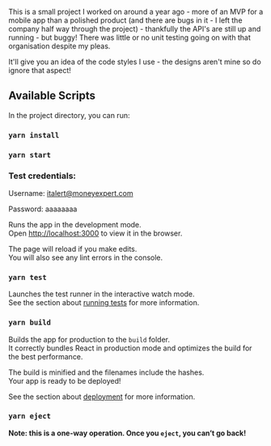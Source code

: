 This is a small project I worked on around a year ago - more of an MVP for a mobile app than a polished product (and there are bugs in it - I left the company half way through the project) - thankfully the API's are still up and running - but buggy! There was little or no unit testing going on with that organisation despite my pleas.

It'll give you an idea of the code styles I use - the designs aren't mine so do ignore that aspect!

## Available Scripts

In the project directory, you can run:

### `yarn install`

### `yarn start`


### Test credentials:
Username: italert@moneyexpert.com

Password: aaaaaaaa

Runs the app in the development mode.<br />
Open [http://localhost:3000](http://localhost:3000) to view it in the browser.

The page will reload if you make edits.<br />
You will also see any lint errors in the console.

### `yarn test`

Launches the test runner in the interactive watch mode.<br />
See the section about [running tests](https://facebook.github.io/create-react-app/docs/running-tests) for more information.

### `yarn build`

Builds the app for production to the `build` folder.<br />
It correctly bundles React in production mode and optimizes the build for the best performance.

The build is minified and the filenames include the hashes.<br />
Your app is ready to be deployed!

See the section about [deployment](https://facebook.github.io/create-react-app/docs/deployment) for more information.

### `yarn eject`

**Note: this is a one-way operation. Once you `eject`, you can’t go back!**
